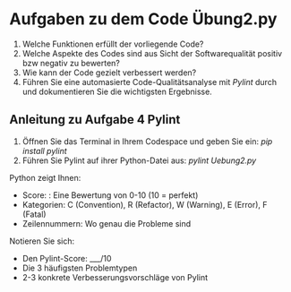 # Aufgaben zu dem Code Übung2.py


1. Welche Funktionen erfüllt der vorliegende Code?
2. Welche Aspekte des Codes sind aus Sicht der Softwarequalität positiv bzw negativ zu bewerten?
3. Wie kann der Code gezielt verbessert werden?
4. Führen Sie eine automasierte Code-Qualitätsanalyse mit *Pylint* durch und dokumentieren Sie die wichtigsten Ergebnisse.

## Anleitung zu Aufgabe 4 Pylint

1. Öffnen Sie das Terminal in Ihrem Codespace und geben Sie ein: *pip install pylint*
2. Führen Sie Pylint auf ihrer Python-Datei aus: *pylint Uebung2.py*

Python zeigt Ihnen:

- Score: : Eine Bewertung von 0-10 (10 = perfekt)
- Kategorien: C (Convention), R (Refactor), W (Warning), E (Error), F (Fatal)
- Zeilennummern: Wo genau die Probleme sind

Notieren Sie sich:

- Den Pylint-Score: ___/10
- Die 3 häufigsten Problemtypen
- 2-3 konkrete Verbesserungsvorschläge von Pylint


